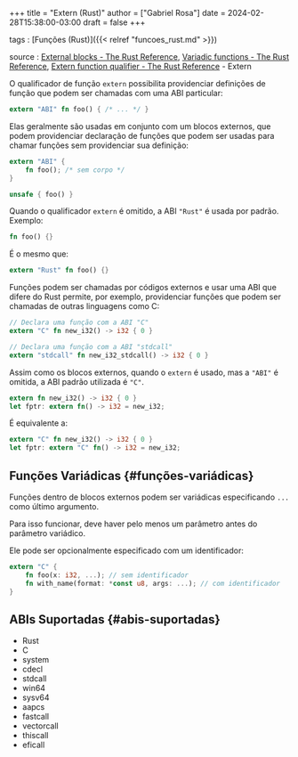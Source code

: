 +++
title = "Extern (Rust)"
author = ["Gabriel Rosa"]
date = 2024-02-28T15:38:00-03:00
draft = false
+++

tags
: [Funções (Rust)]({{< relref "funcoes_rust.md" >}})

source
: [External blocks - The Rust Reference](https://doc.rust-lang.org/reference/items/external-blocks.html), [Variadic functions - The Rust Reference](https://doc.rust-lang.org/reference/items/external-blocks.html#variadic-functions), [Extern function qualifier - The Rust Reference](https://doc.rust-lang.org/reference/items/functions.html#extern-function-qualifier)
    -   Extern

O qualificador de função `extern` possibilita providenciar definições de função que podem ser chamadas com uma ABI particular:

```rust
extern "ABI" fn foo() { /* ... */ }
```

Elas geralmente são usadas em conjunto com um blocos externos, que podem providenciar declaração de funções que podem ser usadas para chamar funções sem providenciar sua definição:

```rust
extern "ABI" {
    fn foo(); /* sem corpo */
}

unsafe { foo() }
```

Quando o qualificador `extern` é omitido, a ABI `"Rust"` é usada por padrão. Exemplo:

```rust
fn foo() {}
```

É o mesmo que:

```rust
extern "Rust" fn foo() {}
```

Funções podem ser chamadas por códigos externos e usar uma ABI que difere do Rust permite, por exemplo, providenciar funções que podem ser chamadas de outras linguagens como C:

```rust
// Declara uma função com a ABI "C"
extern "C" fn new_i32() -> i32 { 0 }

// Declara uma função com a ABI "stdcall"
extern "stdcall" fn new_i32_stdcall() -> i32 { 0 }
```

Assim como os blocos externos, quando o `extern` é usado, mas a `"ABI"` é omitida, a ABI padrão utilizada é `"C"`.

```rust
extern fn new_i32() -> i32 { 0 }
let fptr: extern fn() -> i32 = new_i32;
```

É equivalente a:

```rust
extern "C" fn new_i32() -> i32 { 0 }
let fptr: extern "C" fn() -> i32 = new_i32;
```


## Funções Variádicas {#funções-variádicas}

Funções dentro de blocos externos podem ser variádicas especificando `...` como último argumento.

Para isso funcionar, deve haver pelo menos um parâmetro antes do parâmetro variádico.

Ele pode ser opcionalmente especificado com um identificador:

```rust
extern "C" {
    fn foo(x: i32, ...); // sem identificador
    fn with_name(format: *const u8, args: ...); // com identificador
}
```


## ABIs Suportadas {#abis-suportadas}

-   Rust
-   C
-   system
-   cdecl
-   stdcall
-   win64
-   sysv64
-   aapcs
-   fastcall
-   vectorcall
-   thiscall
-   eficall
